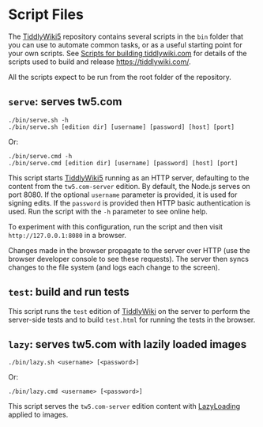 <h1 class="">Script Files</h1><p>The <a class="tc-tiddlylink tc-tiddlylink-resolves" href="https://tiddlywiki.com/static/TiddlyWiki5.html">TiddlyWiki5</a> repository contains several scripts in the <code>bin</code> folder that you can use to automate common tasks, or as a useful starting point for your own scripts. See <a class="tc-tiddlylink tc-tiddlylink-missing" href="https://tiddlywiki.com/static/Scripts%2520for%2520building%2520tiddlywiki.com.html">Scripts for building tiddlywiki.com</a> for details of the scripts used to build and release <a class="tc-tiddlylink-external" href="https://tiddlywiki.com/" rel="noopener noreferrer" target="_blank">https://tiddlywiki.com/</a>.</p><p>All the scripts expect to be run from the root folder of the repository.</p><h2 class=""><code>serve</code>: serves tw5.com</h2><pre><code>./bin/serve.sh -h
./bin/serve.sh [edition dir] [username] [password] [host] [port]</code></pre><p>Or:</p><pre><code>./bin/serve.cmd -h
./bin/serve.cmd [edition dir] [username] [password] [host] [port]</code></pre><p>This script starts <a class="tc-tiddlylink tc-tiddlylink-resolves" href="https://tiddlywiki.com/static/TiddlyWiki5.html">TiddlyWiki5</a> running as an HTTP server, defaulting to the content from the <code>tw5.com-server</code> edition. By default, the Node.js serves on port 8080. If the optional <code>username</code> parameter is provided, it is used for signing edits. If the <code>password</code> is provided then HTTP basic authentication is used. Run the script with the <code>-h</code> parameter to see online help.</p><p>To experiment with this configuration, run the script and then visit <code>http://127.0.0.1:8080</code> in a browser.</p><p>Changes made in the browser propagate to the server over HTTP (use the browser developer console to see these requests). The server then syncs changes to the file system (and logs each change to the screen).</p><h2 class=""><code>test</code>: build and run tests</h2><p>This script runs the <code>test</code> edition of <a class="tc-tiddlylink tc-tiddlylink-resolves" href="https://tiddlywiki.com/static/TiddlyWiki.html">TiddlyWiki</a> on the server to perform the server-side tests and to build <code>test.html</code> for running the tests in the browser.</p><h2 class=""><code>lazy</code>: serves tw5.com with lazily loaded images</h2><pre><code>./bin/lazy.sh &lt;username&gt; [&lt;password&gt;]</code></pre><p>Or:</p><pre><code>./bin/lazy.cmd &lt;username&gt; [&lt;password&gt;]</code></pre><p>This script serves the <code>tw5.com-server</code> edition content with <a class="tc-tiddlylink tc-tiddlylink-resolves" href="https://tiddlywiki.com/static/LazyLoading.html">LazyLoading</a> applied to images.
</p>